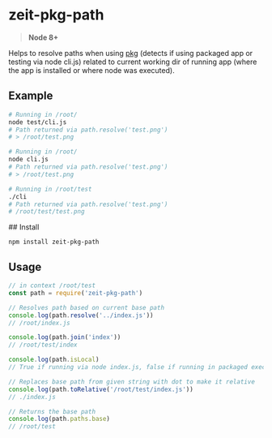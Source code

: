 # zeit-pkg-path

> **Node 8+**

Helps to resolve paths when using [pkg](https://github.com/zeit/pkg) (detects if using packaged app or testing via node cli.js) related to current working dir of running app (where the app is installed or where node was executed).



## Example

```bash
# Running in /root/
node test/cli.js
# Path returned via path.resolve('test.png')
# > /root/test.png

# Running in /root/
node cli.js
# Path returned via path.resolve('test.png')
# > /root/test.png

# Running in /root/test
./cli 
# Path returned via path.resolve('test.png')
# /root/test/test.png
```


## Install

```
npm install zeit-pkg-path
```

## Usage

```javascript
// in context /root/test
const path = require('zeit-pkg-path')

// Resolves path based on current base path
console.log(path.resolve('../index.js'))
// /root/index.js

console.log(path.join('index'))
// /root/test/index

console.log(path.isLocal)
// True if running via node index.js, false if running in packaged executable

// Replaces base path from given string with dot to make it relative
console.log(path.toRelative('/root/test/index.js'))
// ./index.js

// Returns the base path
console.log(path.paths.base)
// /root/test
```


